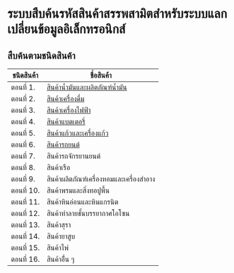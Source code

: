 ระบบสืบค้นรหัสสินค้าสรรพสามิตสำหรับระบบแลกเปลี่ยนข้อมูลอิเล็กทรอนิกส์
==
## สืบค้นตามชนิดสินค้า

| ชนิดสินค้า | ชื่อสินค้า |
|--|--|
|ตอนที่ 1. |[สินค้าน้ำมันและผลิตภัณฑ์น้ำมัน](http://edi.excise.go.th/form_search_by_product.php?product_code=0100&search=S&menu=2)|
|ตอนที่ 2.| [สินค้าเครื่องดื่ม](http://edi.excise.go.th/form_search_by_product.php?product_code=0200&search=S&menu=2)|
|ตอนที่ 3.| [สินค้าเครื่องไฟฟ้า](http://edi.excise.go.th/form_search_by_product.php?product_code=0300&search=S&menu=2)|
|ตอนที่ 4. |[สินค้าแบตเตอรี่](http://edi.excise.go.th/form_search_by_product.php?product_code=0400&search=S&menu=2)|
|ตอนที่ 5.| [สินค้าแก้วและเครื่องแก้ว](http://edi.excise.go.th/form_search_by_product.php?product_code=0500&search=S&menu=2)|
|ตอนที่ 6. |[สินค้ารถยนต์](http://edi.excise.go.th/form_search_by_product.php?product_code=0100&search=S&menu=2)|
|ตอนที่ 7. |สินค้ารถจักรยานยนต์|
|ตอนที่ 8.| สินค้าเรือ|
|ตอนที่ 9.| สินค้าผลิตภัณฑ์เครื่องหอมและเครื่องสำอาง|
|ตอนที่ 10.| สินค้าพรมและสิ่งทอปูพื้น|
|ตอนที่ 11. |สินค้าหินอ่อนและหินแกรนิต|
|ตอนที่ 12.|สินค้าทำลายชั้นบรรยากาศโอโซน|
|ตอนที่ 13. |สินค้าสุรา|
|ตอนที่ 14.| สินค้ายาสูบ|
|ตอนที่ 15. |สินค้าไพ่|
|ตอนที่ 16.| สินค้าอื่่น ๆ|
<!--stackedit_data:
eyJoaXN0b3J5IjpbLTQyMDAzMjc2MiwxMjYwMDQ3MjA2XX0=
-->